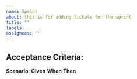 ```yaml
---
name: Sprint
about: this is for adding tickets for the sprint
title: ""
labels:
assignees: ''
---
```


## Acceptance Criteria: 

<!-- https://www.productplan.com/glossary/acceptance-criteria/ -->

**Scenario**:  <!-- explain scenario -->
**Given** <!-- how things begin -->
**When** <!-- action taken -->
**Then**  <!-- outcome of taking action -->

<!-- 
## More Details
Uncomment if more details are required

-->
